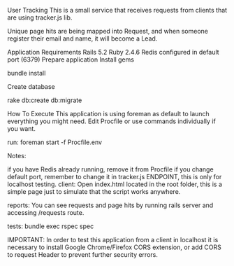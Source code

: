 User Tracking
This is a small service that receives requests from clients that are using tracker.js lib.

Unique page hits are being mapped into Request, and when someone register their email and name, it will become a Lead.

Application Requirements
Rails 5.2
Ruby 2.4.6
Redis configured in default port (6379)
Prepare application
Install gems

bundle install

Create database

rake db:create db:migrate

How To Execute
This application is using foreman as default to launch everything you might need. Edit Procfile or use commands individually if you want.

run: foreman start -f Procfile.env

Notes:

if you have Redis already running, remove it from Procfile
if you change default port, remember to change it in tracker.js ENDPOINT, this is only for localhost testing.
client: Open index.html located in the root folder, this is a simple page just to simulate that the script works anywhere.

reports: You can see requests and page hits by running rails server and accessing /requests route.

tests: bundle exec rspec spec

IMPORTANT: In order to test this application from a client in localhost it is necessary to install Google Chrome/Firefox CORS extension, or add CORS to request Header to prevent further security errors.
